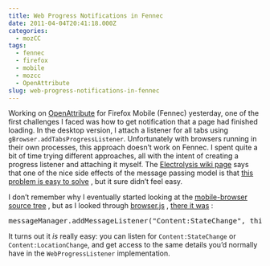```yaml
---
title: Web Progress Notifications in Fennec
date: 2011-04-04T20:41:18.000Z
categories:
  - mozCC
tags:
  - fennec
  - firefox
  - mobile
  - mozcc
  - OpenAttribute
slug: web-progress-notifications-in-fennec
---
```

Working on [OpenAttribute][1]  for Firefox Mobile (Fennec) yesterday, one of the first challenges I faced was how to get notification that a page had finished loading. In the desktop version, I attach a listener for all tabs using `gBrowser.addTabsProgressListener`. Unfortunately with browsers running in their own processes, this approach doesn’t work on Fennec. I spent quite a bit of time trying different approaches, all with the intent of creating a progress listener and attaching it myself. The [Electrolysis wiki page][2]  says that one of the nice side effects of the message passing model is that [this problem is easy to solve][3] , but it sure didn’t feel easy.

I don’t remember why I eventually started looking at the [mobile-browser source tree][4] , but as I looked through [browser.js][5] , [there it was][6] :

<pre class="literal-block">messageManager.addMessageListener("Content:StateChange", this);
</pre>

It turns out it _is_ really easy: you can listen for `Content:StateChange` or `Content:LocationChange`, and get access to the same details you’d normally have in the `WebProgressListener` implementation.



 [1]: http://openattribute.com/
 [2]: https://wiki.mozilla.org/Mobile/Fennec/Extensions/Electrolysis
 [3]: https://wiki.mozilla.org/Mobile/Fennec/Extensions/Electrolysis#Good_News
 [4]: https://hg.mozilla.org/mobile-browser/file/8167d57cab8e/chrome/content/
 [5]: https://hg.mozilla.org/mobile-browser/file/8167d57cab8e/chrome/content/browser.js
 [6]: https://hg.mozilla.org/mobile-browser/file/8167d57cab8e/chrome/content/browser.js#l1327
